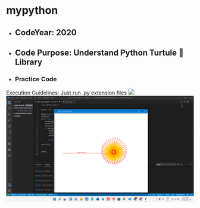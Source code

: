 # mypython
<ul>
<li><h2>CodeYear: 2020</h2></li>
<li><h2>Code Purpose: Understand Python Turtule 🐢 Library </h2></li>
<li><h3>Practice Code</h3></li>
</ul>
Execution Guidelines: 
Just run .py extension files
<img src="https://github.com/AdityaPatil1000/python-turtle-/blob/main/Doremon%20Output.png?raw=true">
<img src="https://github.com/AdityaPatil100/python-turtle-Cartoon/blob/main/Screenshot%20(100).png">
